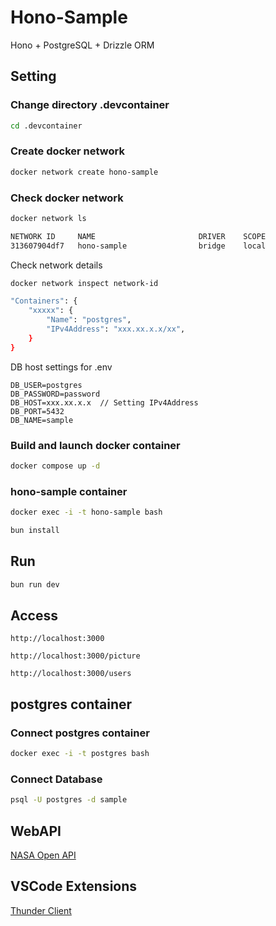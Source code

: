 # Hono-Sample

Hono + PostgreSQL + Drizzle ORM

## Setting

### Change directory .devcontainer

```bash
cd .devcontainer
```

### Create docker network

```bash
docker network create hono-sample
```

### Check docker network

```bash
docker network ls
```

```bash
NETWORK ID     NAME                       DRIVER    SCOPE
313607904df7   hono-sample                bridge    local
```

Check network details

```bash
docker network inspect network-id
```

```bash
"Containers": {
    "xxxxx": {
        "Name": "postgres",
        "IPv4Address": "xxx.xx.x.x/xx",
    }
}
```

DB host settings for .env

```
DB_USER=postgres
DB_PASSWORD=password
DB_HOST=xxx.xx.x.x  // Setting IPv4Address
DB_PORT=5432
DB_NAME=sample

```

### Build and launch docker container

```bash
docker compose up -d
```

### hono-sample container

```bash
docker exec -i -t hono-sample bash
```

```bash
bun install
```

## Run

```bash
bun run dev
```

## Access

```
http://localhost:3000
```
```
http://localhost:3000/picture
```
```
http://localhost:3000/users
```

## postgres container

### Connect postgres container

```bash
docker exec -i -t postgres bash
```

### Connect Database

```bash
psql -U postgres -d sample
```

## WebAPI

[NASA Open API](https://api.nasa.gov/)

## VSCode Extensions

[Thunder Client](https://marketplace.visualstudio.com/items?itemName=rangav.vscode-thunder-client)